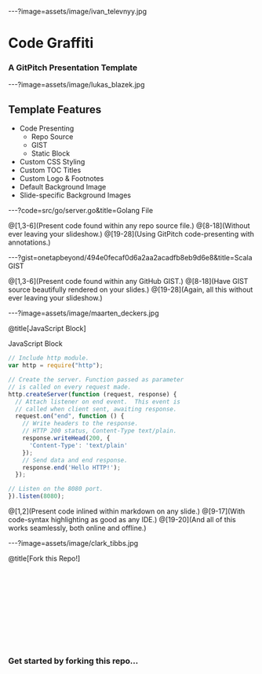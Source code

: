---?image=assets/image/ivan_televnyy.jpg

# Code Graffiti

### A GitPitch Presentation Template

---?image=assets/image/lukas_blazek.jpg

## Template Features

- Code Presenting
  + Repo Source
  + GIST
  + Static Block
- Custom CSS Styling
- Custom TOC Titles
- Custom Logo & Footnotes
- Default Background Image
- Slide-specific Background Images

---?code=src/go/server.go&title=Golang File

@[1,3-6](Present code found within any repo source file.)
@[8-18](Without ever leaving your slideshow.)
@[19-28](Using GitPitch code-presenting with annotations.)

---?gist=onetapbeyond/494e0fecaf0d6a2aa2acadfb8eb9d6e8&title=Scala GIST

@[1,3-6](Present code found within any GitHub GIST.)
@[8-18](Have GIST source beautifully rendered on your slides.)
@[19-28](Again, all this without ever leaving your slideshow.)

---?image=assets/image/maarten_deckers.jpg

@title[JavaScript Block]

<p><span class="slide-title">JavaScript Block</span></p>

```javascript
// Include http module.
var http = require("http");

// Create the server. Function passed as parameter
// is called on every request made.
http.createServer(function (request, response) {
  // Attach listener on end event.  This event is
  // called when client sent, awaiting response.
  request.on("end", function () {
    // Write headers to the response.
    // HTTP 200 status, Content-Type text/plain.
    response.writeHead(200, {
      'Content-Type': 'text/plain'
    });
    // Send data and end response.
    response.end('Hello HTTP!');
  });

// Listen on the 8080 port.
}).listen(8080);
```

@[1,2](Present code inlined within markdown on any slide.)
@[9-17](With code-syntax highlighting as good as any IDE.)
@[19-20](And all of this works seamlessly, both online and offline.)

---?image=assets/image/clark_tibbs.jpg

@title[Fork this Repo!]

<br><br><br>
<br><br><br>
<br><br><br>

### Get started by forking this repo...

